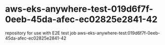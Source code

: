 # aws-eks-anywhere-test-019d6f7f-0eeb-45da-afec-ec02825e2841-42
repository for use with E2E test job aws-eks-anywhere-test:019d6f7f-0eeb-45da-afec-ec02825e2841-42
